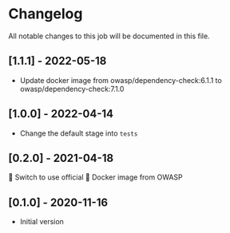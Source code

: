 # Changelog
All notable changes to this job will be documented in this file.

## [1.1.1] - 2022-05-18
* Update docker image from owasp/dependency-check:6.1.1 to owasp/dependency-check:7.1.0

## [1.0.0] - 2022-04-14
* Change the default stage into `tests`

## [0.2.0] - 2021-04-18
🔄 Switch to use official 🐳 Docker image from OWASP

## [0.1.0] - 2020-11-16
* Initial version